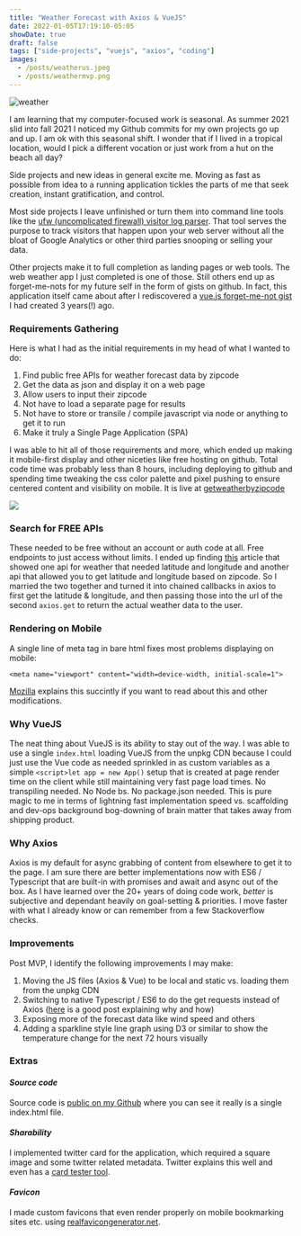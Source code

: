 ```yaml
---
title: "Weather Forecast with Axios & VueJS"
date: 2022-01-05T17:19:10-05:05
showDate: true
draft: false
tags: ["side-projects", "vuejs", "axios", "coding"]
images:
  - /posts/weatherus.jpeg
  - /posts/weathermvp.png
---
```


![weather](/posts/weatherus.jpeg)

I am learning that my computer-focused work is seasonal. As summer 2021 slid into fall 2021 I noticed my Github commits for my own projects go up and up. I am ok with this seasonal shift. I wonder that if I lived in a tropical location, would I pick a different vocation or just work from a hut on the beach all day?

Side projects and new ideas in general excite me. Moving as fast as possible from idea to a running application tickles the parts of me that seek creation, instant gratification, and control. 

Most side projects I leave unfinished or turn them into command line tools like the [ufw (uncomplicated firewall) visitor log parser][1]. That tool serves the purpose to track visitors that happen upon your web server without all the bloat of Google Analytics or other third parties snooping or selling your data. 

Other projects make it to full completion as landing pages or web tools. The web weather app I just completed is one of those. Still others end up as forget-me-nots for my future self in the form of gists on github. In fact, this application itself came about after I rediscovered a [vue.js forget-me-not gist][5] I had created 3 years(!) ago.

### Requirements Gathering

Here is what I had as the initial requirements in my head of what I wanted to do:

1. Find public free APIs for weather forecast data by zipcode
2. Get the data as json and display it on a web page
3. Allow users to input their zipcode
4. Not have to load a separate page for results
5. Not have to store or transile / compile javascript via node or anything to get it to run
6. Make it truly a Single Page Application (SPA)

I was able to hit all of those requirements and more, which ended up making it mobile-first display and other niceties like free hosting on github. Total code time was probably less than 8 hours, including deploying to github and spending time tweaking the css color palette and pixel pushing to ensure centered content and visibility on mobile. It is live at [getweatherbyzipcode][2]

![](/posts/weathermvp.png)

### Search for FREE APIs

These needed to be free without an account or auth code at all. Free endpoints to just access without limits. I ended up finding [this][7] article that showed one api for weather that needed latitude and longitude and another api that allowed you to get latitude and longitude based on zipcode. So I married the two together and turned it into chained callbacks in axios to first get the latitude & longitude, and then passing those into the url of the second `axios.get` to return the actual weather data to the user.

### Rendering on Mobile

A single line of meta tag in bare html fixes most problems displaying on mobile:

`<meta name="viewport" content="width=device-width, initial-scale=1">`

[Mozilla][4] explains this succintly if you want to read about this and other modifications.

### Why VueJS

The neat thing about VueJS is its ability to stay out of the way. I was able to use a single `index.html` loading VueJS from the unpkg CDN because I could just use the Vue code as needed sprinkled in as custom variables as a simple `<script>let app = new App()` setup that is created at page render time on the client while still maintaining very fast page load times. No transpiling needed. No Node bs. No package.json needed. This is pure magic to me in terms of lightning fast implementation speed vs. scaffolding and dev-ops background bog-downing of brain matter that takes away from shipping product. 

### Why Axios

Axios is my default for async grabbing of content from elsewhere to get it to the page. I am sure there are better implementations now with ES6 / Typescript that are built-in with promises and await and async out of the box. As I have learned over the 20+ years of doing code work, _better_ is subjective and dependant heavily on goal-setting & priorities. I move faster with what I already know or can remember from a few Stackoverflow checks.

### Improvements

Post MVP, I identify the following improvements I may make:

1. Moving the JS files (Axios & Vue) to be local and static vs. loading them from the unpkg CDN
2. Switching to native Typescript / ES6 to do the get requests instead of Axios ([here][6] is a good post explaining why and how)
3. Exposing more of the forecast data like wind speed and others
4. Adding a sparkline style line graph using D3 or similar to show the temperature change for the next 72 hours visually

### Extras

#### _Source code_

Source code is [public on my Github][8] where you can see it really is a single index.html file.

#### _Sharability_

I implemented twitter card for the application, which required a square image and some twitter related metadata. Twitter explains this well and even has a [card tester tool][9].

#### _Favicon_

I made custom favicons that even render properly on mobile bookmarking sites etc. using [realfavicongenerator.net][10].


[1]: https://github.com/jamesacampbell/ufwvisitorcounter "parses and returns file of the top visitors from ufw logs to your server"
[2]: https://www.jamescampbell.us/getweatherbyzipcode "get forecasted weather by zipcode"
[3]: https://gist.github.com/jamesacampbell "james campbell gists on github"
[4]: https://developer.mozilla.org/en-US/docs/Web/HTML/Viewport_meta_tag "mozilla mobile meta tags"
[5]: https://gist.github.com/jamesacampbell/6fd177f252cd09c28a3b023d34c3a0a0 "vue js forget me not gist"
[6]: https://medium.com/dont-leave-me-out-in-the-code/handling-javascript-promises-with-async-await-or-then-ceebc235933d "why use async/await vs. axios"
[7]: https://mixedanalytics.com/blog/list-actually-free-open-no-auth-needed-apis/ "free list of apis"
[8]: https://github.com/jamesacampbell/getweatherbyzipcode "source code"
[9]: https://cards-dev.twitter.com/validator "twitter card validator"
[10]: https://realfavicongenerator.net/ "favicon generator"